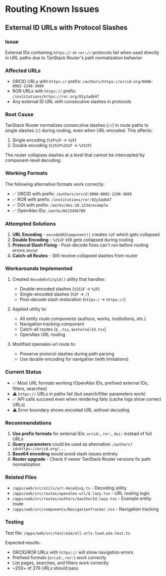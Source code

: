 # Routing Known Issues

## External ID URLs with Protocol Slashes

### Issue
External IDs containing `https://` or `ror://` protocols fail when used directly in URL paths due to TanStack Router's path normalization behavior.

### Affected URLs
- ORCID URLs with `https://` prefix: `/authors/https://orcid.org/0000-0002-1298-3089`
- ROR URLs with `https://` prefix: `/institutions/https://ror.org/02y3ad647`
- Any external ID URL with consecutive slashes in protocols

### Root Cause
TanStack Router normalizes consecutive slashes (`//`) in route paths to single slashes (`/`) during routing, even when URL-encoded. This affects:
1. Single encoding (`%2F%2F` → `%2F`)
2. Double encoding (`%252F%252F` → `%252F`)

The router collapses slashes at a level that cannot be intercepted by component-level decoding.

### Working Formats
The following alternative formats work correctly:
- ✅ ORCID with prefix: `/authors/orcid:0000-0002-1298-3089`
- ✅ ROR with prefix: `/institutions/ror:02y3ad647`
- ✅ DOI with prefix: `/works/doi:10.1234/example`
- ✅ OpenAlex IDs: `/works/W123456789`

### Attempted Solutions
1. **URL Encoding** - `encodeURIComponent()` creates `%2F` which gets collapsed
2. **Double Encoding** - `%252F` still gets collapsed during routing
3. **Protocol Slash Fixing** - Post-decode fixes can't run before routing errors occur
4. **Catch-all Routes** - Still receive collapsed slashes from router

### Workarounds Implemented
1. Created `decodeEntityId()` utility that handles:
   - Double-encoded slashes (`%252F` → `%2F`)
   - Single-encoded slashes (`%2F` → `/`)
   - Post-decode slash restoration (`https:/` → `https://`)

2. Applied utility to:
   - All entity route components (authors, works, institutions, etc.)
   - Navigation tracking component
   - Catch-all routes (`$_.tsx`, `$externalId.tsx`)
   - OpenAlex URL routing

3. Modified openalex-url route to:
   - Preserve protocol slashes during path parsing
   - Use double-encoding for navigation (with limitations)

### Current Status
- ✅ Most URL formats working (OpenAlex IDs, prefixed external IDs, filters, searches)
- ⚠️ `https://` URLs in paths fail (but search/filter parameters work)
- ✅ API calls succeed even when rendering fails (cache logs show correct URLs)
- ⚠️ Error boundary shows encoded URL without decoding

### Recommendations
1. **Use prefix formats** for external IDs: `orcid:`, `ror:`, `doi:` instead of full URLs
2. **Query parameters** could be used as alternative: `/authors?id=https://orcid.org/...`
3. **Base64 encoding** would avoid slash issues entirely
4. **Router upgrade** - Check if newer TanStack Router versions fix path normalization

### Related Files
- `/apps/web/src/utils/url-decoding.ts` - Decoding utility
- `/apps/web/src/routes/openalex-url/$.lazy.tsx` - URL routing logic
- `/apps/web/src/routes/authors/$authorId.lazy.tsx` - Example entity route
- `/apps/web/src/components/NavigationTracker.tsx` - Navigation tracking

### Testing
Test file: `/apps/web/src/test/e2e/all-urls-load.e2e.test.ts`

Expected results:
- ORCID/ROR URLs with `https://` will show navigation errors
- Prefixed formats (`orcid:`, `ror:`) work correctly
- List pages, searches, and filters work correctly
- ~250+ of 276 URLs should pass
